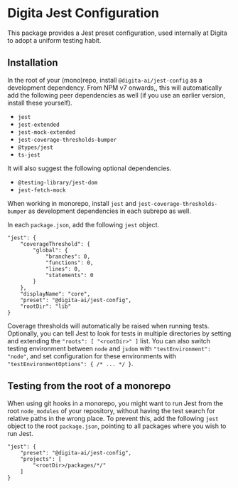 
# Digita Jest Configuration

This package provides a Jest preset configuration, used internally at Digita to adopt a uniform testing habit.

## Installation

In the root of your (mono)repo, install `@digita-ai/jest-config` as a development dependency. From NPM v7 onwards,, this will automatically add the following peer dependencies as well (if you use an earlier version, install these yourself). 

- `jest`
- `jest-extended`
- `jest-mock-extended`
- `jest-coverage-thresholds-bumper`
- `@types/jest`
- `ts-jest`

It will also suggest the following optional dependencies.

- `@testing-library/jest-dom`
- `jest-fetch-mock`

When working in monorepo, install `jest` and `jest-coverage-thresholds-bumper` as development dependencies in each subrepo as well.

In each `package.json`, add the following `jest` object.

```
"jest": {
    "coverageThreshold": {
        "global": {
            "branches": 0,
            "functions": 0,
            "lines": 0,
            "statements": 0
        }
    },
    "displayName": "core",
    "preset": "@digita-ai/jest-config",
    "rootDir": "lib"
}
```

Coverage thresholds will automatically be raised when running tests. Optionally, you can tell Jest to look for tests in multiple directories by setting and extending the `"roots": [ "<rootDir>" ]` list. You can also switch testing environment between `node` and `jsdom` with `"testEnvironment": "node"`, and set configuration for these environments with `"testEnvironmentOptions": { /* ... */ }`.

## Testing from the root of a monorepo

When using git hooks in a monorepo, you might want to run Jest from the root `node_modules` of your repository, without having the test search for relative paths in the wrong place. To prevent this, add the following `jest` object to the root `package.json`, pointing to all packages where you wish to run Jest.

```
"jest": {
    "preset": "@digita-ai/jest-config",
    "projects": [
        "<rootDir>/packages/*/"
    ]
}
```